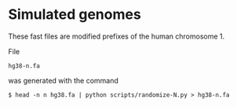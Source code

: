 # Simulated genomes

These fast files are modified prefixes of the human chromosome 1.

File

	hg38-n.fa

was generated with the command 

	$ head -n n hg38.fa | python scripts/randomize-N.py > hg38-n.fa


